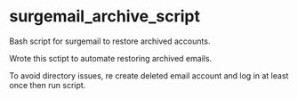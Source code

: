# surgemail_archive_script
Bash script for surgemail to restore archived accounts.

Wrote this sctipt to automate restoring archived emails.

To avoid directory issues, re create deleted email account and log in at least once then run script.
